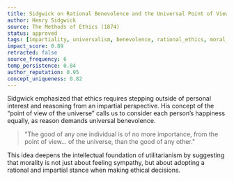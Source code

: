 ```yaml
---
title: Sidgwick on Rational Benevolence and the Universal Point of View
author: Henry Sidgwick
source: The Methods of Ethics (1874)
status: approved
tags: [impartiality, universalism, benevolence, rational_ethics, moral_reasoning]
impact_score: 0.89
retracted: false
source_frequency: 6
temp_persistence: 0.84
author_reputation: 0.95
concept_uniqueness: 0.82
---
```


Sidgwick emphasized that ethics requires stepping outside of personal interest and reasoning from an impartial perspective. His concept of the “point of view of the universe” calls us to consider each person’s happiness equally, as reason demands universal benevolence.

> "The good of any one individual is of no more importance, from the point of view... of the universe, than the good of any other."

This idea deepens the intellectual foundation of utilitarianism by suggesting that morality is not just about feeling sympathy, but about adopting a rational and impartial stance when making ethical decisions.